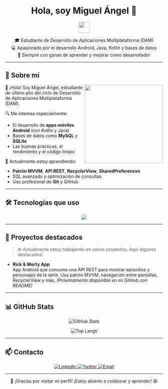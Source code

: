 <h1 align="center">Hola, soy Miguel Ángel 👋</h1>

<p align="center">
  <img src="https://media.giphy.com/media/hvRJCLFzcasrR4ia7z/giphy.gif" width="35">
</p>

<p align="center">
  🎓 Estudiante de Desarrollo de Aplicaciones Multiplataforma (DAM)<br>
  💻 Apasionado por el desarrollo Android, Java, Kotlin y bases de datos<br>
  🚀 Siempre con ganas de aprender y mejorar como desarrollador
</p>

---

## 📌 Sobre mí

<img align="right" src="https://github.com/7oSkaaa/7oSkaaa/blob/main/Images/Right_Side.gif?raw=true" width="250"/>

👋 ¡Hola! Soy Miguel Ángel, estudiante de último año del ciclo de Desarrollo de Aplicaciones Multiplataforma (DAM).

🔍 Me interesa especialmente:
- El desarrollo de **apps móviles Android** (con Kotlin y Java)
- Bases de datos como **MySQL** y **SQLite**
- Las buenas prácticas, el rendimiento y el código limpio

🧠 Actualmente estoy aprendiendo:
- **Patrón MVVM**, **API REST**, **RecyclerView**, **SharedPreferences**
- SQL avanzado y optimización de consultas
- Uso profesional de **Git** y GitHub

---

## 🛠 Tecnologías que uso

<p align="center">
  <img src="https://skillicons.dev/icons?i=java,kotlin,androidstudio,mysql,sqlite,git,github" />
</p>

---

## 📱 Proyectos destacados

> ⚙️ Actualmente estoy trabajando en varios proyectos. Aquí algunos destacados:

- **Rick & Morty App**  
  App Android que consume una API REST para mostrar episodios y personajes de la serie. Usa patrón MVVM, navegación entre pantallas, RecyclerView y más. *(Próximamente disponible en mi GitHub con README)*

---

## 📊 GitHub Stats

<p align="center">
  <img src="https://github-readme-stats.vercel.app/api?username=marp0604&show_icons=true&theme=tokyonight" alt="GitHub Stats" />
</p>

<p align="center">
  <img src="https://github-readme-stats.vercel.app/api/top-langs/?username=marp0604&layout=compact&theme=tokyonight" alt="Top Langs" />
</p>

---

## 📫 Contacto

<p align="center">
  <a href="https://www.linkedin.com/in/miguel-angel-ramirez-perez-a7150a334/" target="_blank">
    <img src="https://img.shields.io/badge/LinkedIn-blue?style=for-the-badge&logo=linkedin" alt="LinkedIn"/>
  </a>
  <a href="https://x.com/marp0604_dev" target="_blank">
    <img src="https://img.shields.io/badge/Twitter-black?style=for-the-badge&logo=twitter" alt="Twitter"/>
  </a>
  <a href="mailto:tuemail@ejemplo.com" target="_blank">
    <img src="https://img.shields.io/badge/Email-red?style=for-the-badge&logo=gmail&logoColor=white" alt="Email"/>
  </a>
</p>

---

<p align="center">💬 ¡Gracias por visitar mi perfil! ¡Estoy abierto a colaborar y aprender! 😄</p>
